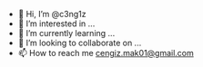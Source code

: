 - 👋 Hi, I’m @c3ng1z
- 👀 I’m interested in ...
- 🌱 I’m currently learning ...
- 💞️ I’m looking to collaborate on ...
- 📫 How to reach me cengiz.mak01@gmail.com

<!---
c3ng1z/c3ng1z is a ✨ special ✨ repository because its `README.md` (this file) appears on your GitHub profile.
You can click the Preview link to take a look at your changes.
--->
